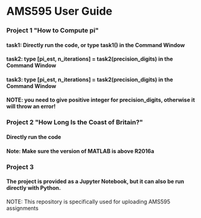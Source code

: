 # AMS595 User Guide

### Project 1 "How to Compute pi"
#### task1: Directly run the code, or type task1() in the Command Window
#### task2: type [pi_est, n_iterations] = task2(precision_digits) in the Command Window
#### task3: type [pi_est, n_iterations] = task2(precision_digits) in the Command Window
#### NOTE: you need to give positive integer for precision_digits, otherwise it will throw an error!

### Project 2 "How Long Is the Coast of Britain?"
#### Directly run the code
#### Note: Make sure the version of MATLAB is above R2016a

### Project 3
#### The project is provided as a Jupyter Notebook, but it can also be run directly with Python.

NOTE: This repository is specifically used for uploading AMS595 assignments
